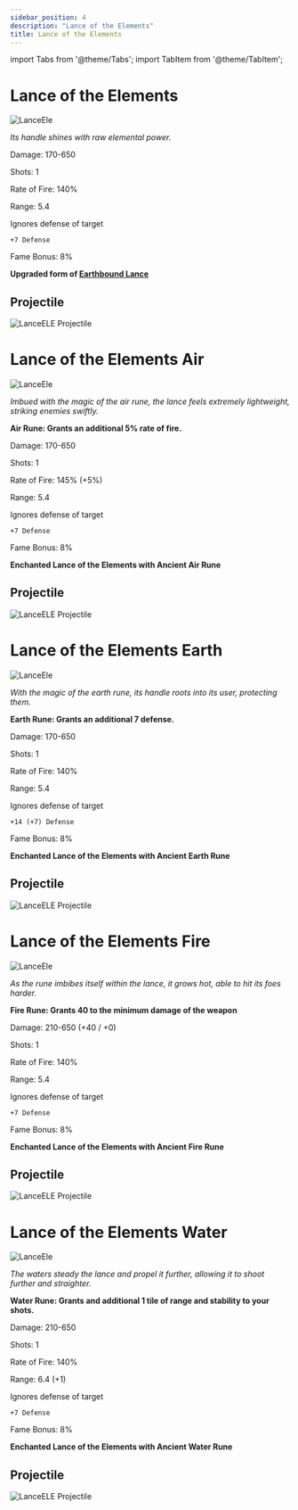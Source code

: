 ```yaml
---
sidebar_position: 4
description: "Lance of the Elements"
title: Lance of the Elements
---
```


import Tabs from '@theme/Tabs';
import TabItem from '@theme/TabItem';


<Tabs>
  <TabItem value="Lance of the Elements" label="Lance of the Elements">
      
# Lance of the Elements

![LanceEle](https://vwiki.valorserver.com/api/item/picture/lance%20of%20the%20elements)

<i>Its handle shines with raw elemental power.</i>

Damage: 170-650

Shots: 1

Rate of Fire: 140%

Range: 5.4

Ignores defense of target

    +7 Defense

Fame Bonus: 8%

**Upgraded form of [Earthbound Lance](https://wiki.valorserver.com/docs/items/weapons/lances/ut/earthbound_lance)**

## Projectile

![LanceELE Projectile](https://cdn.discordapp.com/attachments/1160376179996496013/1187811817477652562/normal_ar_blade.gif?ex=65983ef5&is=6585c9f5&hm=cc57ef8ef6cd7760fe584195a175c17b9a455b6bc023542cb776672fa6d153c2&)


  </TabItem>
  <TabItem value="Air" label="Air">


# Lance of the Elements Air

![LanceEle](https://cdn.discordapp.com/attachments/1187552567295758487/1187809189066711101/Lance_of_the_Elements_Air.png?ex=65983c83&is=6585c783&hm=526a9fa8e8a5fa70d9e9a6057d34f95c27c93a5ec343b675e259e9d33ae990ec&)

<i>Imbued with the magic of the air rune, the lance feels extremely lightweight, striking enemies swiftly.</i>

**Air Rune: Grants an additional 5% rate of fire.**

Damage: 170-650

Shots: 1

Rate of Fire: 145% (+5%)

Range: 5.4

Ignores defense of target

    +7 Defense

Fame Bonus: 8%

**Enchanted Lance of the Elements with Ancient Air Rune**

## Projectile

![LanceELE Projectile](https://cdn.discordapp.com/attachments/1160376179996496013/1187811966828433448/normal_ar_blade.gif?ex=65983f19&is=6585ca19&hm=59a9e984d992dbe926b585f2487d7ad43e7645a148a12c63323a888f740781b8&)

  </TabItem>
  <TabItem value="Earth" label="Earth">
  
# Lance of the Elements Earth

![LanceEle](https://cdn.discordapp.com/attachments/1187552567295758487/1187809265176555580/Lance_of_the_Elements_Earth.png?ex=65983c95&is=6585c795&hm=1b887dac5ab785c323333ef86dee334e853cf3348a2123c9ad68a8800145d99a&)

<i>With the magic of the earth rune, its handle roots into its user, protecting them.</i>

**Earth Rune: Grants an additional 7 defense.**

Damage: 170-650

Shots: 1

Rate of Fire: 140%

Range: 5.4

Ignores defense of target

    +14 (+7) Defense

Fame Bonus: 8%

**Enchanted Lance of the Elements with Ancient Earth Rune**

## Projectile

![LanceELE Projectile](https://cdn.discordapp.com/attachments/1160376179996496013/1187812115206131792/normal_ar_blade.gif?ex=65983f3c&is=6585ca3c&hm=fe19aa1bfc184546ac814a2e4d93b16aa29e094a421a3f61005d77b54f3c2a0b&)

  </TabItem>
  <TabItem value="Fire" label="Fire">

# Lance of the Elements Fire

![LanceEle](https://cdn.discordapp.com/attachments/1187552567295758487/1187809320457482301/Lance_of_the_Elements_Fire.png?ex=65983ca2&is=6585c7a2&hm=27b14fd5c37723a1936c66a5f3d94f330a9971311409f656a13b6ddd685049b2&)

<i>As the rune imbibes itself within the lance, it grows hot, able to hit its foes harder.</i>

**Fire Rune: Grants 40 to the minimum damage of the weapon**

Damage: 210-650 (+40 / +0)

Shots: 1

Rate of Fire: 140%

Range: 5.4

Ignores defense of target

    +7 Defense

Fame Bonus: 8%

**Enchanted Lance of the Elements with Ancient Fire Rune**

## Projectile

![LanceELE Projectile](https://cdn.discordapp.com/attachments/1160376179996496013/1187812259024601088/normal_ar_blade.gif?ex=65983f5f&is=6585ca5f&hm=21d851a230f6939639091c25a36ac811772b0c5219b0e95cf46a7d41cbe6ec66&)

  </TabItem>
  <TabItem value="Water" label="Water"> 

  # Lance of the Elements Water

![LanceEle](https://cdn.discordapp.com/attachments/1187552567295758487/1187809381690122320/Lance_of_the_Elements_Water.png?ex=65983cb1&is=6585c7b1&hm=80091c3b3e6fb6896b66faf471f17844390e11267dde3c723324727ea43fcf7b&)

<i>The waters steady the lance and propel it further, allowing it to shoot further and straighter.</i>

**Water Rune: Grants and additional 1 tile of range and stability to your shots.**

Damage: 210-650

Shots: 1

Rate of Fire: 140%

Range: 6.4 (+1)

Ignores defense of target

    +7 Defense

Fame Bonus: 8%

**Enchanted Lance of the Elements with Ancient Water Rune**

## Projectile

![LanceELE Projectile](https://cdn.discordapp.com/attachments/1160376179996496013/1187812431037202483/normal_ar_blade.gif?ex=65983f88&is=6585ca88&hm=5cd08faf9ef6b7855e5482a06f9f10ba10ebca92473c3e8270589673b7d24f24&)

</TabItem>
</Tabs>

